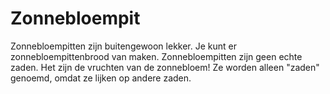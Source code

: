 # Zonnebloempit

Zonnebloempitten zijn buitengewoon lekker. Je kunt er zonnebloempittenbrood van
maken. Zonnebloempitten zijn geen echte zaden. Het zijn de vruchten van de
zonnebloem! Ze worden alleen "zaden" genoemd, omdat ze lijken op andere zaden.
